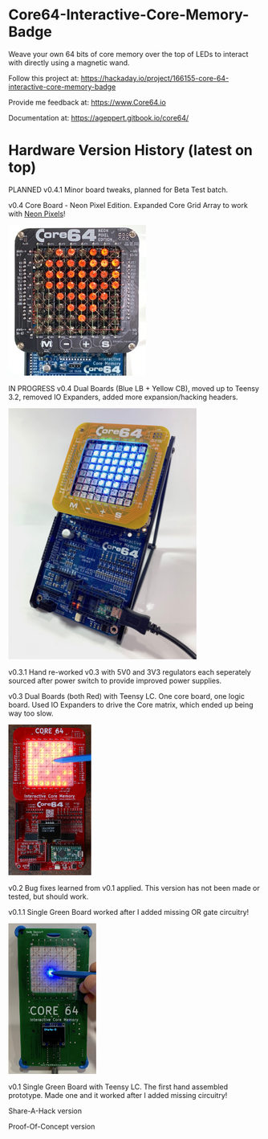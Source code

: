 # Core64-Interactive-Core-Memory-Badge
Weave your own 64 bits of core memory over the top of LEDs to interact with directly using a magnetic wand.



Follow this project at: https://hackaday.io/project/166155-core-64-interactive-core-memory-badge

Provide me feedback at: https://www.Core64.io

Documentation at: https://ageppert.gitbook.io/core64/


# Hardware Version History (latest on top)

PLANNED v0.4.1 Minor board tweaks, planned for Beta Test batch.

v0.4 Core Board - Neon Pixel Edition. Expanded Core Grid Array to work with [Neon Pixels](https://pierremuth.wordpress.com/2020/07/08/neon-pixel/)!

<img src="Images/Core64_v0.4_Neon_Pixel_Heart.jpeg" height="300">

IN PROGRESS v0.4 Dual Boards (Blue LB + Yellow CB), moved up to Teensy 3.2, removed IO Expanders, added more expansion/hacking headers.

<img src="Images/Core64_v0.4_Desk_Stand.jpeg" height="500">

v0.3.1 Hand re-worked v0.3 with 5V0 and 3V3 regulators each seperately sourced after power switch to provide improved power supplies.

v0.3 Dual Boards (both Red) with Teensy LC. One core board, one logic board. Used IO Expanders to drive the Core matrix, which ended up being way too slow.

<img src="Images/Core64_v0.3_Dual_Red_Board.jpeg" height="300">

v0.2 Bug fixes learned from v0.1 applied. This version has not been made or tested, but should work.

v0.1.1 Single Green Board worked after I added missing OR gate circuitry!

<img src="Images/Core64_v0.1.1_Single_Green_Board.jpeg" height="300">

v0.1 Single Green Board with Teensy LC. The first hand assembled prototype. Made one and it worked after I added missing circuitry!

Share-A-Hack version

Proof-Of-Concept version
